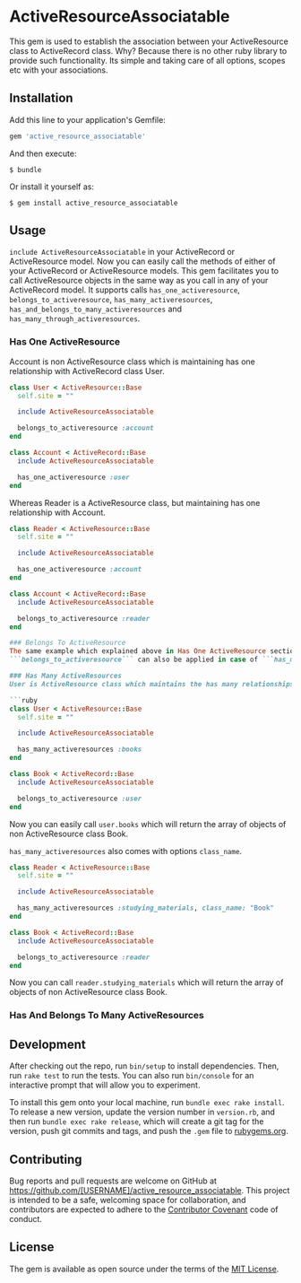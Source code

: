# ActiveResourceAssociatable

This gem is used to establish the association between your ActiveResource class to ActiveRecord class. Why? Because there is no other ruby library to provide such functionality. Its simple and taking care of all options, scopes etc with your associations.

## Installation

Add this line to your application's Gemfile:

```ruby
gem 'active_resource_associatable'
```

And then execute:

    $ bundle

Or install it yourself as:

    $ gem install active_resource_associatable

## Usage

```include ActiveResourceAssociatable``` in your ActiveRecord or ActiveResource model. Now you can easily call the methods of either of your ActiveRecord or ActiveResource models. This gem facilitates you to call ActiveResource objects in the same way as you call in any of your ActiveRecord model. It supports calls ```has_one_activeresource```, ```belongs_to_activeresource```, ```has_many_activeresources```, ```has_and_belongs_to_many_activeresources``` and ```has_many_through_activeresources```.

### Has One ActiveResource
Account is non ActiveResource class which is maintaining has one relationship with ActiveRecord class User. 

```ruby
class User < ActiveResource::Base
  self.site = ""

  include ActiveResourceAssociatable

  belongs_to_activeresource :account
end
```
```ruby
class Account < ActiveRecord::Base
  include ActiveResourceAssociatable

  has_one_activeresource :user
end
```

Whereas Reader is a ActiveResource class, but maintaining has one relationship with Account.

```ruby
class Reader < ActiveResource::Base
  self.site = ""

  include ActiveResourceAssociatable

  has_one_activeresource :account
end
```

```ruby
class Account < ActiveRecord::Base
  include ActiveResourceAssociatable

  belongs_to_activeresource :reader
end

### Belongs To ActiveResource
The same example which explained above in Has One ActiveResource section could be an example of belongs_to_activeresource.
```belongs_to_activeresource``` can also be applied in case of ```has_many_activeresources`` associations.

### Has Many ActiveResources
User is ActiveResource class which maintains the has many relationships with non ActiveResource class Book.

```ruby
class User < ActiveResource::Base
  self.site = ""

  include ActiveResourceAssociatable

  has_many_activeresources :books
end
```
```ruby
class Book < ActiveRecord::Base
  include ActiveResourceAssociatable

  belongs_to_activeresource :user
end
```
Now you can easily call ```user.books``` which will return the array of objects of non ActiveResource class Book.

```has_many_activeresources``` also comes with options ```class_name```.

```ruby
class Reader < ActiveResource::Base
  self.site = ""

  include ActiveResourceAssociatable

  has_many_activeresources :studying_materials, class_name: "Book"
end
```
```ruby
class Book < ActiveRecord::Base
  include ActiveResourceAssociatable

  belongs_to_activeresource :reader
end
```
Now you can call ```reader.studying_materials``` which will return the array of objects of non ActiveResource class Book.

### Has And Belongs To Many ActiveResources

## Development

After checking out the repo, run `bin/setup` to install dependencies. Then, run `rake test` to run the tests. You can also run `bin/console` for an interactive prompt that will allow you to experiment.

To install this gem onto your local machine, run `bundle exec rake install`. To release a new version, update the version number in `version.rb`, and then run `bundle exec rake release`, which will create a git tag for the version, push git commits and tags, and push the `.gem` file to [rubygems.org](https://rubygems.org).

## Contributing

Bug reports and pull requests are welcome on GitHub at https://github.com/[USERNAME]/active_resource_associatable. This project is intended to be a safe, welcoming space for collaboration, and contributors are expected to adhere to the [Contributor Covenant](http://contributor-covenant.org) code of conduct.


## License

The gem is available as open source under the terms of the [MIT License](http://opensource.org/licenses/MIT).


